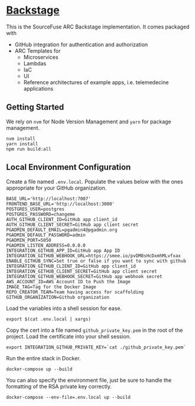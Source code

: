 # [Backstage](https://backstage.io)
This is the SourceFuse ARC Backstage implementation. It comes packaged with
- GitHub integration for authentication and authorization
- ARC Templates for
  - Microservices
  - Lambdas
  - IaC
  - UI
  - Reference architectures of example apps, i.e. telemedecine applications


## Getting Started
We rely on `nvm` for Node Version Management and `yarn` for package management.
```shell
nvm install
yarn install
npm run build:all
```

## Local Environment Configuration
Create a file named `.env.local`. Populate the values below with the ones appropriate for your GitHub organization.
```text
BASE_URL='http://localhost:7007'
FRONTEND_BASE_URL='http://localhost:3000'
POSTGRES_USER=postgres
POSTGRES_PASSWORD=changeme
AUTH_GITHUB_CLIENT_ID=GitHub app client_id
AUTH_GITHUB_CLIENT_SECRET=GitHub app client secret
PGADMIN_DEFAULT_EMAIL=pgadmin4@pgadmin.org
PGADMIN_DEFAULT_PASSWORD=admin
PGADMIN_PORT=5050
PGADMIN_LISTEN_ADDRESS=0.0.0.0
INTEGRATION_GITHUB_APP_ID=GitHub app App ID
INTEGRATION_GITHUB_WEBHOOK_URL=https://smee.io/pvDM8sHcDxmhMLvfxax
ENABLE_GITHUB_SYNC=Set true or false if you want to sync with github
INTEGRATION_GITHUB_CLIENT_ID=GitHub app client_id
INTEGRATION_GITHUB_CLIENT_SECRET=GitHub app client secret
INTEGRATION_GITHUB_WEBHOOK_SECRET=GitHub app webhook secret
AWS_ACCOUNT_ID=AWS Account ID to Push the Image
IMAGE_TAG=Tag for the Docker Image
REPO_CREATOR_TEAM=Team having access for scaffolding
GITHUB_ORGANIZATION=Github organization
```

Load the variables into a shell session for ease.

```shell
export $(cat .env.local | xargs)
```
Copy the cert into a file named `github_private_key.pem` in the root of the project. Load the certificate into your shell session.

```shell
export INTEGRATION_GITHUB_PRIVATE_KEY=`cat ./github_private_key.pem`
```
Run the entire stack in Docker.
```shell
docker-compose up --build
```

You can also specify the environment file, just be sure to handle the formatting of the RSA private key correctly.
```shell
docker-compose --env-file=.env.local up --build
```
